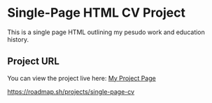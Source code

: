 # Single-Page HTML CV Project

This is a single page HTML outlining my pesudo work and education history.

## Project URL

You can view the project live here: [My Project Page](https://tobicodesometimes.github.io/single_page_CV_file)

https://roadmap.sh/projects/single-page-cv
